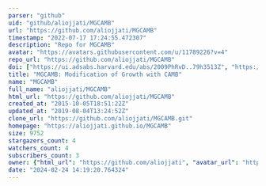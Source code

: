 ```yaml
---
parser: "github"
uid: "github/aliojjati/MGCAMB"
url: "https://github.com/aliojjati/MGCAMB"
timestamp: "2022-07-17 17:24:55.472307"
description: "Repo for MGCAMB"
avatar: "https://avatars.githubusercontent.com/u/11789226?v=4"
repo_url: "https://github.com/aliojjati/MGCAMB"
doi: ["https://ui.adsabs.harvard.edu/abs/2009PhRvD..79h3513Z", "https://ui.adsabs.harvard.edu/abs/2011ascl.soft06013H/abstract"]
title: "MGCAMB: Modification of Growth with CAMB"
name: "MGCAMB"
full_name: "aliojjati/MGCAMB"
html_url: "https://github.com/aliojjati/MGCAMB"
created_at: "2015-10-05T18:51:22Z"
updated_at: "2019-08-04T13:24:52Z"
clone_url: "https://github.com/aliojjati/MGCAMB.git"
homepage: "https://aliojjati.github.io/MGCAMB"
size: 9752
stargazers_count: 4
watchers_count: 4
subscribers_count: 3
owner: {"html_url": "https://github.com/aliojjati", "avatar_url": "https://avatars.githubusercontent.com/u/11789226?v=4", "login": "aliojjati", "type": "User"}
date: "2024-02-24 14:19:20.764324"
---
```


